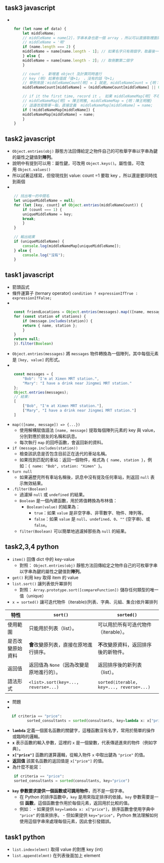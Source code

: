 ## task3 javascript
-
```javascript
    for (let name of data) { 
        let middleName;
        // middleName = name[2]，字串本身也是一個 array ，所以可以直接取裡面的字元
        // middleName = '明'
        if (name.length === 2) {
        middleName = name[name.length - 1]; // 如果名字只有兩個字，取最後一個字
        } else {
        middleName = name[name.length - 2]; // 取倒數第二個字
        }  

        // count 。 新增進 object 及計算同時進行
        // key (明) 如果有值就「值+1」 ，沒有的話「0+1」
        // 舉例來說：middleNameCount[明] = 1 就是, middleNameCount = {明：1} ，但現在在這個值寫了判斷式
        middleNameCount[middleName] = (middleNameCount[middleName] || 0) + 1;

        // if it the first time, record it 。 如果 middleNameMap[明] 不存在，就新增進 object 
        // middleNameMap[明] = 陳王明雅, middleNameMap = {明：陳王明雅}
        // 這邊改寫簡單一點，直接定義  middleNameMap[middleName] = name;
        if (!middleNameMap[middleName]) {
        middleNameMap[middleName] = name;
        }
    }
```
  
## task2 javascript
- `Object.entries(obj)` 靜態方法回傳給定之物件自己的可枚舉字串以字串為鍵的屬性之鍵值對**陣列**。
- 說明中有提到可以用：屬性鍵，可改用 `Object.keys()`。屬性值，可改用 `Object.values()`
- 所以試著這樣寫，但發現找到 value: count =1 要取 key ，所以還是要同時找到兩個
-
```javascript
    // 找出唯一的中間名
    let uniqueMiddleName = null;
    for (let [key, count] of Object.entries(middleNameCount)) {
        if (count === 1) {
        uniqueMiddleName = key;
        break;
        }
    }
    
    // 輸出結果
    if (uniqueMiddleName) {
        console.log(middleNameMap[uniqueMiddleName]);
    } else {
        console.log("沒有");
    }
```

## task1 javascript
- 箭頭函式
- 條件運算子 (ternary operator) `condition ? expressionIfTrue : expressionIfFalse;`
-
```javascript
    const friendLocations = Object.entries(messages).map(([name, message]) => {
    for (const station of stations) {
        if (message.includes(station)) {
        return { name, station };
        }
    }
    return null;
    }).filter(Boolean)
```
- `Object.entries(messages)` 將 `messages` 物件轉換為一個陣列，其中每個元素是 `[key, value]` 的形式。
-
```javascript
    const messages = {
        "Bob": "I'm at Ximen MRT station.",
        "Mary": "I have a drink near Jingmei MRT station."
    };
    Object.entries(messages);
    // 結果:
    [
        ["Bob", "I'm at Ximen MRT station."],
        ["Mary", "I have a drink near Jingmei MRT station."]
    ]
```
- `map(([name, message]) => {...})`
	- 使用解構賦值語法 `[name, message]` 提取每個陣列元素的 key 與 value，分別對應於朋友的名稱和訊息。
	- 每次執行 `map` 的回呼函數，會返回新的資料。
- `if (message.includes(station))`
	- 檢查該訊息是否包含目前正在迭代的車站名稱。
	- 如果找到匹配的車站：返回一個物件，格式為 `{ name, station }`，例如：`{ name: "Bob", station: "Ximen" }`。
- `turn null`
	- 如果遍歷完所有車站名稱後，訊息中沒有提及任何車站，則返回 `null` 表示無效結果。
- `.filter(Boolean)`
	- 過濾掉 `null` 或 `undefined` 的結果。
	- `Boolean` 是一個內建函數，用於將值轉換為布林值：
		- `Boolean(value)` 的結果為：
			- `true`：如果 `value` 是非空字串、非零數字、物件、陣列等。
			- `false`：如果 `value` 是 `null`、`undefined`、`0`、`""` (空字串)、或 `false`。
	- `filter(Boolean)` 可以簡單地過濾掉那些為 `null` 的結果。


## task2,3,4 python
- `item()` 回傳 dict 中的 key-value
	- 對照： `Object.entries(obj)` 靜態方法回傳給定之物件自己的可枚舉字串以字串為鍵的屬性之鍵值對**陣列**。
- `get()` 利用 key 取得 item 的 value
- `list.sort()` 讓列表依升冪排列
	- 對照： `Array.prototype.sort([compareFunction])` 儲存任何類型的唯一值（unique）
- `x = sorted()` 讓可迭代物件（iterable)(列表、字典、元組、集合)依升冪排列

| 特性 | `sort()` | `sorted()` |
| ---- | ---- | ---- |
| 使用範圍 | 只能用於列表（list）。 | 可以用於所有可迭代物件（iterable）。 |
| 是否改變原始資料 | **會**改變原列表，直接在原地進行排序。 | **不**改變原資料，返回排序後的新物件。 |
| 返回值 | 返回值為 `None`（因為改變是原地進行的）。 | 返回排序後的新列表（list）。 |
| 語法形式 | `<list>.sort(key=..., reverse=...)` | `sorted(iterable, key=..., reverse=...)` |
 
- 問題
-  
```python
   if criteria == "price":
          sorted_consultants = sorted(consultants, key=lambda x: x["price"])
```

- **`lambda`** 定義一個匿名函數的關鍵字，這種函數沒有名字，常用於簡單的操作或臨時的邏輯。
- **`x`** 表示函數的輸入參數，這裡的 `x` 是一個變數，代表傳遞進來的物件（例如字典）。
- **`x["price"]`** 函數的運算邏輯，從輸入物件 `x` 中取出鍵為 `"price"` 的值。
- **返回值** 該匿名函數的返回值是 `x["price"]` 的值。
- 為什麼不能寫：  
```python
    if criteria == "price":  
    sorted_consultants = sorted(consultants, key="price")  
```
- **`key` 參數要求提供一個函數或可調用物件**，而不是一個字串。
	- 在 Python 的排序函數中，`key` 是用來指定排序的依據。`key` 參數需要是一個 **函數**，這個函數會作用於每個元素，返回用於比較的值。  
	- 例如：
        	- 如果提供 `key=lambda x: x["price"]`，排序函數會使用字典中 `"price"` 的值來排序。
        	- 但如果提供 `key="price"`，Python 無法理解如何使用這個字串來處理每個元素，因此會引發錯誤。

## task1 python
- `list.index(elmnt)` 取得 value 的對應 key (int)
- `list.append(elmnt)` 在列表後面加上 element